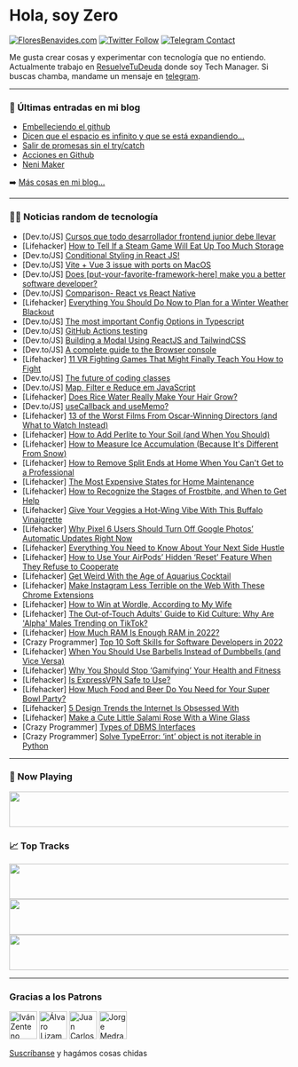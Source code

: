# Hola, soy Zero

[![FloresBenavides.com](https://img.shields.io/website?down_message=oops&label=MiBlog&style=for-the-badge&up_message=online&url=https%3A%2F%2Ffloresbenavides.com)](https://floresbenavides.com) [![Twitter Follow](https://img.shields.io/twitter/follow/ZeroDragon?color=%231DA1F2&label=Follow&logo=twitter&logoColor=ffffff&style=for-the-badge)](https://twitter.com/zerodragon) [![Telegram Contact](https://img.shields.io/badge/escr%C3%ADbeme-ZeroDragon-%2326A5E4?style=for-the-badge&logo=telegram)](https://t.me/zerodragon)

Me gusta crear cosas y experimentar con tecnología que no entiendo.
Actualmente trabajo en [ResuelveTuDeuda](http://github.com/resuelve) donde soy Tech Manager.
Si buscas chamba, mandame un mensaje en [telegram](https://t.me/zerodragon).

---

### 📕 Últimas entradas en mi blog
<!-- BLOG-POST-LIST:START -->
- [Embelleciendo el github](https://floresbenavides.com/embelleciendo-el-github/)
- [Dicen que el espacio es infinito y que se está expandiendo…](https://floresbenavides.com/dicen-que-el-espacio-es-infinito-y-que-se-esta-expandiendo/)
- [Salir de promesas sin el try/catch](https://floresbenavides.com/salir-de-promesas-sin-el-try-catch/)
- [Acciones en Github](https://floresbenavides.com/acciones-en-github/)
- [Neni Maker](https://floresbenavides.com/neni-maker/)
<!-- BLOG-POST-LIST:END -->

➡️ [Más cosas en mi blog...](https://floresbenavides.com)

---

### 👨‍💻 Noticias random de tecnología
<!-- TECH-POSTS:START -->
- [Dev.to/JS] [Cursos que todo desarrollador frontend junior debe llevar](https://dev.to/heraldofortuna/cursos-que-todo-desarrollador-frontend-junior-debe-llevar-8dg)
- [Lifehacker] [How to Tell If a Steam Game Will Eat Up Too Much Storage](https://lifehacker.com/how-to-tell-if-a-steam-game-will-eat-up-too-much-storag-1848490551)
- [Dev.to/JS] [Conditional Styling in React JS!](https://dev.to/salehmubashar/conditional-styling-in-react-js-3h52)
- [Dev.to/JS] [Vite + Vue 3 issue with ports on MacOS](https://dev.to/ingsm/vite-vue-3-issue-with-ports-on-macos-640)
- [Dev.to/JS] [Does [put-your-favorite-framework-here] make you a better software developer?](https://dev.to/padcom/does-put-your-favorite-framework-here-make-you-a-better-software-developer-6en)
- [Dev.to/JS] [Comparison- React vs React Native](https://dev.to/santan21/comparison-react-vs-react-native-3gf9)
- [Lifehacker] [Everything You Should Do Now to Plan for a Winter Weather Blackout](https://lifehacker.com/everything-you-should-do-now-to-plan-for-a-winter-weath-1848490402)
- [Dev.to/JS] [The most important Config Options in Typescript](https://dev.to/a7m3d000/the-most-important-config-options-in-typescript-88p)
- [Dev.to/JS] [GitHub Actions testing](https://dev.to/cardinalby/github-actions-testing-h3h)
- [Dev.to/JS] [Building a Modal Using ReactJS and TailwindCSS](https://dev.to/ayushdev_24/building-a-modal-using-reactjs-and-tailwindcss-38d0)
- [Dev.to/JS] [A complete guide to  the Browser console](https://dev.to/codepapi/a-complete-guide-to-the-browser-console-6gd)
- [Lifehacker] [11 VR Fighting Games That Might Finally Teach You How to Fight](https://lifehacker.com/11-vr-fighting-games-that-might-finally-teach-you-how-t-1848483812)
- [Dev.to/JS] [The future of coding classes](https://dev.to/sripadhs/the-future-of-coding-classes-f48)
- [Dev.to/JS] [Map, Filter e Reduce em JavaScript](https://dev.to/joaosc17/map-filter-e-reduce-em-javascript-1o61)
- [Lifehacker] [Does Rice Water Really Make Your Hair Grow?](https://lifehacker.com/does-rice-water-really-make-your-hair-grow-1848484522)
- [Dev.to/JS] [useCallback and useMemo?](https://dev.to/lautaro/usecallback-and-usememo-5ib)
- [Lifehacker] [13 of the Worst Films From Oscar-Winning Directors &lpar;and What to Watch Instead&rpar;](https://lifehacker.com/13-of-the-worst-films-from-oscar-winning-directors-and-1848474772)
- [Lifehacker] [How to Add Perlite to Your Soil &lpar;and When You Should&rpar;](https://lifehacker.com/how-to-add-perlite-to-your-soil-and-when-you-should-1848477041)
- [Lifehacker] [How to Measure Ice Accumulation &lpar;Because It&#39;s Different From Snow&rpar;](https://lifehacker.com/how-to-measure-ice-accumulation-because-its-different-1848477062)
- [Lifehacker] [How to Remove Split Ends at Home When You Can&#39;t Get to a Professional](https://lifehacker.com/how-to-remove-split-ends-at-home-when-you-cant-get-to-a-1848476525)
- [Lifehacker] [The Most Expensive States for Home Maintenance](https://lifehacker.com/the-most-expensive-states-for-home-maintenance-1848476549)
- [Lifehacker] [How to Recognize the Stages of Frostbite, and When to Get Help](https://lifehacker.com/how-to-recognize-the-stages-of-frostbite-and-when-to-g-1848476581)
- [Lifehacker] [Give Your Veggies a Hot-Wing Vibe With This Buffalo Vinaigrette](https://lifehacker.com/give-your-veggies-a-hot-wing-vibe-with-this-buffalo-vin-1848484090)
- [Lifehacker] [Why Pixel 6 Users Should Turn Off Google Photos’ Automatic Updates Right Now](https://lifehacker.com/why-pixel-6-users-should-turn-off-google-photos-automa-1848481912)
- [Lifehacker] [Everything You Need to Know About Your Next Side Hustle](https://lifehacker.com/everything-you-need-to-know-about-your-next-side-hustle-1848482413)
- [Lifehacker] [How to Use Your AirPods’ Hidden ‘Reset’ Feature When They Refuse to Cooperate](https://lifehacker.com/how-to-use-your-airpods-hidden-reset-feature-when-th-1848481632)
- [Lifehacker] [Get Weird With the Age of Aquarius Cocktail](https://lifehacker.com/get-weird-with-the-age-of-aquarius-cocktail-1848481214)
- [Lifehacker] [Make Instagram Less Terrible on the Web With These Chrome Extensions](https://lifehacker.com/make-instagram-less-terrible-on-the-web-with-these-chro-1848479619)
- [Lifehacker] [How to Win at Wordle, According to My Wife](https://lifehacker.com/how-to-win-at-wordle-according-to-my-wife-1848480285)
- [Lifehacker] [The Out-of-Touch Adults&#39; Guide to Kid Culture: Why Are &#39;Alpha&#39; Males Trending on TikTok?](https://lifehacker.com/the-out-of-touch-adults-guide-to-kid-culture-why-are-a-1848479421)
- [Lifehacker] [How Much RAM Is Enough RAM in 2022?](https://lifehacker.com/how-much-ram-is-enough-ram-in-2022-1848475998)
- [Crazy Programmer] [Top 10 Soft Skills for Software Developers in 2022](https://www.thecrazyprogrammer.com/2022/02/soft-skills-for-software-developers.html)
- [Lifehacker] [When You Should Use Barbells Instead of Dumbbells &lpar;and Vice Versa&rpar;](https://lifehacker.com/when-you-should-use-barbells-instead-of-dumbbells-and-1848477314)
- [Lifehacker] [Why You Should Stop ‘Gamifying’ Your Health and Fitness](https://lifehacker.com/why-you-should-stop-gamifying-your-health-and-fitness-1848475094)
- [Lifehacker] [Is ExpressVPN Safe to Use?](https://lifehacker.com/is-expressvpn-safe-to-use-1848477227)
- [Lifehacker] [How Much Food and Beer Do You Need for Your Super Bowl Party?](https://lifehacker.com/how-much-food-and-beer-do-you-need-for-your-super-bowl-1848475138)
- [Lifehacker] [5 Design Trends the Internet Is Obsessed With](https://lifehacker.com/6-design-trends-the-internet-is-obsessed-with-1848476533)
- [Lifehacker] [Make a Cute Little Salami Rose With a Wine Glass](https://lifehacker.com/make-a-cute-little-salami-rose-with-a-wine-glass-1848476339)
- [Crazy Programmer] [Types of DBMS Interfaces](https://www.thecrazyprogrammer.com/2022/02/dbms-interfaces.html)
- [Crazy Programmer] [Solve TypeError: ‘int’ object is not iterable in Python](https://www.thecrazyprogrammer.com/2022/01/typeerror-int-object-is-not-iterable.html)<!-- TECH-POSTS:END -->

---

### 🎵 Now Playing
<a href="https://spotify-now-playing-dun.vercel.app/now-playing?open"><img src="https://spotify-now-playing-dun.vercel.app/now-playing" width="540" height="64"></a>

### 📈 Top Tracks
<a href="https://spotify-now-playing-dun.vercel.app/top-tracks?i=1&open"><img src="https://spotify-now-playing-dun.vercel.app/top-tracks?i=1" width="540" height="64"></a>
<a href="https://spotify-now-playing-dun.vercel.app/top-tracks?i=2&open"><img src="https://spotify-now-playing-dun.vercel.app/top-tracks?i=2" width="540" height="64"></a>
<a href="https://spotify-now-playing-dun.vercel.app/top-tracks?i=3&open"><img src="https://spotify-now-playing-dun.vercel.app/top-tracks?i=3" width="540" height="64"></a>

---

### Gracias a los Patrons
[<img src="https://avatars.githubusercontent.com/u/243380?v=4" alt="Iván Zenteno" width="50px">](https://github.com/k001) [<img src="https://avatars.githubusercontent.com/u/19955639?v=4" alt="Álvaro Lizama" width="50px">](https://github.com/alvarolizama) [<img src="https://avatars.githubusercontent.com/u/2718753?v=4" alt="Juan Carlos Ruiz" width="50px">](https://github.com/JuanCrg90) [<img src="https://avatars.githubusercontent.com/u/37025?v=4" alt="Jorge Medrano" width="50px">](https://github.com/h1pp1e) 

[Suscríbanse](https://www.patreon.com/zerodragon) y hagámos cosas chidas
